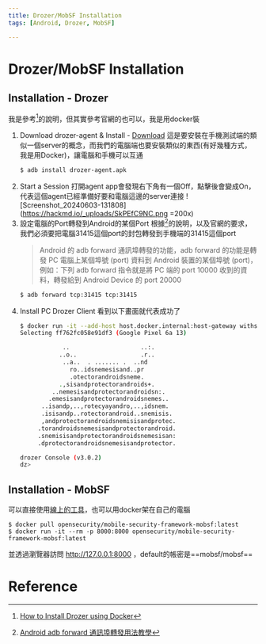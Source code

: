 ```yaml
---
title: Drozer/MobSF Installation
tags: [Android, Drozer, MobSF]

---
```


# Drozer/MobSF Installation
## Installation - Drozer
我是參考[^drozer-installation-docker]的說明，但其實參考官網的也可以，我是用docker裝
1. Download drozer-agent & Install - [Download](https://github.com/WithSecureLabs/drozer-agent/releases) 
    這是要安裝在手機測試端的類似一個server的概念，而我們的電腦端也要安裝類似的東西(有好幾種方式，我是用Docker)，讓電腦和手機可以互通
    ```bash
    $ adb install drozer-agent.apk
    ```
2. Start a Session
    打開agent app會發現右下角有一個Off，點擊後會變成On，代表這個agent已經準備好要和電腦這邊的server連接
    ![Screenshot_20240603-131808](https://hackmd.io/_uploads/SkPEfC9NC.png =200x)
3. 設定電腦的Port轉發到Android的某個Port
    根據[^adb-forward]的說明，以及官網的要求，我們必須要把電腦31415這個port的封包轉發到手機端的31415這個port
    > Android 的 adb forward 通訊埠轉發的功能，adb forward 的功能是轉發 PC 電腦上某個埠號 (port) 資料到 Android 裝置的某個埠號 (port)，例如：下列 adb forward 指令就是將 PC 端的 port 10000 收到的資料，轉發給到 Android Device 的 port 20000
    ```bash
    $ adb forward tcp:31415 tcp:31415
    ```
4. Install PC Drozer Client
    看到以下畫面就代表成功了
    ```bash
    $ docker run -it --add-host host.docker.internal:host-gateway withsecurelabs/drozer console connect --server host.docker.internal
    Selecting ff762fc058e91df3 (Google Pixel 6a 13)

                ..                    ..:.
               ..o..                  .r..
                ..a..  . ....... .  ..nd
                  ro..idsnemesisand..pr
                  .otectorandroidsneme.
               .,sisandprotectorandroids+.
             ..nemesisandprotectorandroidsn:.
            .emesisandprotectorandroidsnemes..
          ..isandp,..,rotecyayandro,..,idsnem.
          .isisandp..rotectorandroid..snemisis.
          ,andprotectorandroidsnemisisandprotec.
         .torandroidsnemesisandprotectorandroid.
         .snemisisandprotectorandroidsnemesisan:
         .dprotectorandroidsnemesisandprotector.

    drozer Console (v3.0.2)
    dz>
    ```
## Installation - MobSF
可以直接使用[線上的工具](https://mobsf.live/)，也可以用docker架在自己的電腦
```bash!
$ docker pull opensecurity/mobile-security-framework-mobsf:latest
$ docker run -it --rm -p 8000:8000 opensecurity/mobile-security-framework-mobsf:latest
```
並透過瀏覽器訪問 http://127.0.0.1:8000 ，default的帳密是==mobsf/mobsf==
# Reference
[^drozer-installation-docker]:[How to Install Drozer using Docker](https://scottc130.medium.com/how-to-install-drozer-using-docker-d0833f0802cb)
[^adb-forward]:[Android adb forward 通訊埠轉發用法教學](https://shengyu7697.github.io/android-adb-forward/)